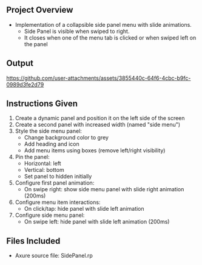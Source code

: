 ## Project Overview
- Implementation of a collapsible side panel menu with slide animations.
    - Side Panel is visible when swiped to right.
    - It closes when one of the menu tab is clicked or when swiped left on the panel 

## Output
https://github.com/user-attachments/assets/3855440c-64f6-4cbc-b9fc-0989d3fe2d79

## Instructions Given
1. Create a dynamic panel and position it on the left side of the screen
2. Create a second panel with increased width (named "side menu")
3. Style the side menu panel:
   - Change background color to grey
   - Add heading and icon
   - Add menu items using boxes (remove left/right visibility)
4. Pin the panel:
   - Horizontal: left
   - Vertical: bottom
   - Set panel to hidden initially
5. Configure first panel animation:
   - On swipe right: show side menu panel with slide right animation (200ms)
6. Configure menu item interactions:
   - On click/tap: hide panel with slide left animation
7. Configure side menu panel:
   - On swipe left: hide panel with slide left animation (200ms)

## Files Included
- Axure source file: SidePanel.rp